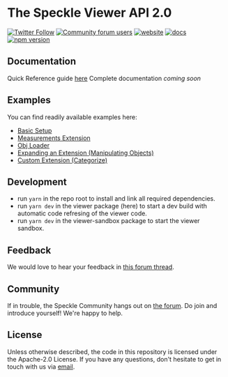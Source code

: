 # The Speckle Viewer API 2.0

[![Twitter Follow](https://img.shields.io/twitter/follow/SpeckleSystems?style=social)](https://twitter.com/SpeckleSystems) [![Community forum users](https://img.shields.io/discourse/users?server=https%3A%2F%2Fspeckle.community&style=flat-square&logo=discourse&logoColor=white)](https://speckle.community) [![website](https://img.shields.io/badge/https://-speckle.systems-royalblue?style=flat-square)](https://speckle.systems) [![docs](https://img.shields.io/badge/docs-speckle.guide-orange?style=flat-square&logo=read-the-docs&logoColor=white)](https://speckle.guide/dev/) [![npm version](https://badge.fury.io/js/%40speckle%2Fviewer.svg)](https://badge.fury.io/js/%40speckle%2Fviewer)

## Documentation

Quick Reference guide [here](https://www.notion.so/speckle/Viewer-API-2-0-Quick-Reference-0638b4f31b7c4e04a7ef0c1a0ac20854)
Complete documentation _coming soon_

## Examples

You can find readily available examples here:

- [Basic Setup](https://codesandbox.io/s/basic-setup-jf4ccn)
- [Measurements Extension](https://codesandbox.io/s/measurement-tool-frmffj)
- [Obj Loader](https://codesandbox.io/s/obj-loader-pydvhz)
- [Expanding an Extension (Manipulating Objects)](https://codesandbox.io/s/manipulating-objects-yydx4q)
- [Custom Extension (Categorize)](https://codesandbox.io/s/categorize-7jw7lw)

## Development

- run `yarn` in the repo root to install and link all required dependencies.
- run `yarn dev` in the viewer package (here) to start a dev build with automatic code refresing of the viewer code.
- run `yarn dev` in the viewer-sandbox package to start the viewer sandbox.

## Feedback

We would love to hear your feedback in [this forum thread](https://speckle.community/t/seeking-feedback-on-the-new-viewer-api-structure/7231).

## Community

If in trouble, the Speckle Community hangs out on [the forum](https://speckle.community). Do join and introduce yourself! We're happy to help.

## License

Unless otherwise described, the code in this repository is licensed under the Apache-2.0 License. If you have any questions, don't hesitate to get in touch with us via [email](mailto:hello@speckle.systems).
